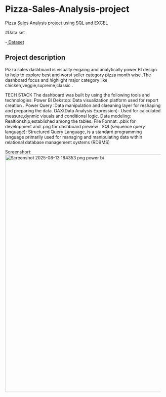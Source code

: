 # Pizza-Sales-Analysis-project
Pizza Sales Analysis project using SQL and EXCEL

#Data set

-<a href ="https://github.com/Ruby0512-Git/Pizza-Sales-Analysis-project/blob/main/pizza_sales.pbix%20power%20bi%20project.pbix"> Dataset <a/>

## Project description
Pizza sales dashboard is visually engaing and analytically power BI design to help to explore best and worst seller category pizza month wise .The dashboard focus and highlight major category like chicken,veggie,supreme,classic .

TECH STACK
The dashboard was built by using the following tools and technologies:
Power BI Dekstop: Data visualization platform used for report creation .
Power Query :Data manipulation and claeaning layer for reshaping and preparing the data.
DAX(Data Analysis Expression)- Used for calculated measure,dynmic visuals and conditional logic.
Data modeling: Realtionship,established among the tables.
File Format: .pbix for development and .png for dashboard preview .
SQL(sequence query language): Structured Query Language, is a standard programming language primarily used for managing and manipulating data within relational database management systems (RDBMS)

Screenshort:
<img width="1366" height="768" alt="Screenshot 2025-08-13 184353 png power bi" src="https://github.com/user-attachments/assets/a3552c17-6ea8-41fa-973d-74a0d535282e" />

